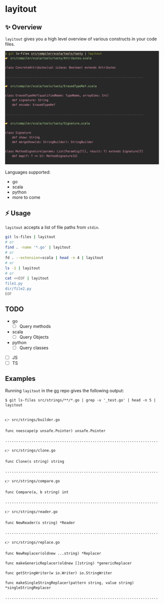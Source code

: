 # layitout

✨ Overview
---

`layitout` gives you a high level overview of various constructs in your code
files.

<img src="./layitout.png" alt="layitout" />

Languages supported:

- go
- scala
- python
- more to come

⚡️ Usage
---

`layitout` accepts a list of file paths from `stdin`.

```bash
git ls-files | layitout
# or
find . -name '*.go' | layitout
# or
fd . --extension=scala | head -n 4 | layitout
# or
ls -1 | layitout
# or
cat <<EOF | layitout
file1.py
dir/file2.py
EOF
```

TODO
---

- go
    - [ ] Query methods
- scala
    - [ ] Query Objects
- python
    - [ ] Query classes
- [ ] JS
- [ ] TS

Examples
---

Running `layitout` in the [go][1] repo gives the following output:

```
$ git ls-files src/strings/**/*.go | grep -v '_test.go' | head -n 5 | layitout


👉 src/strings/builder.go

func noescape(p unsafe.Pointer) unsafe.Pointer

................................................................................

👉 src/strings/clone.go

func Clone(s string) string

................................................................................

👉 src/strings/compare.go

func Compare(a, b string) int

................................................................................

👉 src/strings/reader.go

func NewReader(s string) *Reader

................................................................................

👉 src/strings/replace.go

func NewReplacer(oldnew ...string) *Replacer

func makeGenericReplacer(oldnew []string) *genericReplacer

func getStringWriter(w io.Writer) io.StringWriter

func makeSingleStringReplacer(pattern string, value string) *singleStringReplacer

................................................................................
```

[1]: https://github.com/golang/go
